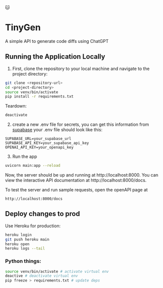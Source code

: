 🐱
# TinyGen

A simple API to generate code diffs using ChatGPT

## Running the Application Locally

1. First, clone the repository to your local machine and navigate to the project directory:

```bash
git clone <repository-url>
cd <project-directory>
source venv/bin/activate
pip install -r requirements.txt
```

Teardown:
```bash
deactivate
```

2. create a new .env file for secrets, you can get this information from [supabase](https://supabase.com/dashboard/project/fvvmbtjoztejtalynctc/settings/api)
your .env file should look like this:
```
SUPABASE_URL=your_supabase_url
SUPABASE_API_KEY=your_supabase_api_key
OPENAI_API_KEY=your_openapi_key
```


3. Run the app
```bash
uvicorn main:app --reload
```

Now, the server should be up and running at http://localhost:8000. You can view the interactive API documentation at http://localhost:8000/docs.

To test the server and run sample requests, open the openAPI page at 
```
http://localhost:8000/docs
```

## Deploy changes to prod
Use Heroku for production:
```bash
heroku login
git push heroku main
heroku open
heroku logs --tail
```


### Python things:
```bash
source venv/bin/activate # activate virtual env
deactive # deactivate virtual env
pip freeze > requirements.txt # update deps
```
